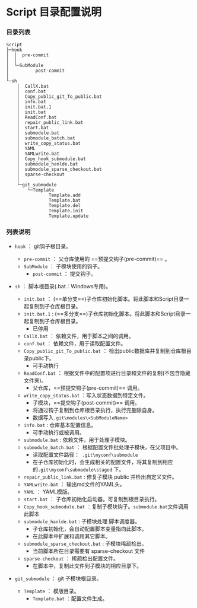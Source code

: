 # Script 目录配置说明

### 目录列表

```
Script
├─hook
│  │  pre-commit
│  │  
│  └─SubModule
│          post-commit
│          
└─sh
    │  CallX.bat
    │  conf.bat
    │  Copy_public_git_To_public.bat
    │  info.bat
    │  init.bat.1
    │  init.bat
    │  ReadConf.bat
    │  repair_public_link.bat
    │  start.bat
    │  submodule.bat
    │  submodule_batch.bat
    │  write_copy_status.bat
    │  YAML
    │  YAMLwrite.bat
    │  Copy_hook_submodule.bat
    │  submodule_hanlde.bat
    │  submodule_sparse_checkout.bat
    │  sparse-checkout
    │  
    └─git_submodule
        └─Template
                Template.add
                Template.bat
                Template.del
                Template.init
                Template.update
```



### 列表说明

* `hook`   ： git钩子根目录。
  * `pre-commit`  ： 父仓库使用的 ==预提交钩子(pre-commit)==  。
  * `SubModule` ： 子模块使用的钩子。
    * `post-commit` ： 提交钩子。



* `sh`  ： 脚本根目录(.bat：Windows专用)。
  * `init.bat` ： (==单分支==)子仓库初始化脚本。将此脚本和Script目录一起复制到子仓库根目录。
  * `init.bat.1` : (==多分支==)子仓库初始化脚本。将此脚本和Script目录一起复制到子仓库根目录。
    * 已停用
  * `CallX.bat`  ： 依赖文件，用于脚本之间的调用。
  * `conf.bat` ： 依赖文件，用于读取配置文件。
  * `Copy_public_git_To_public.bat`  ： 检出public数据库并复制到仓库根目录public下。
    * 可手动执行
  * `ReadConf.bat` ： 根据文件中的配置项进行目录和文件的复制(不包含隐藏文件夹)。
    * 父仓库，==预提交钩子(pre-commit)==  调用。
  * `write_copy_status.bat`  ：写入状态数据到特定文件。
    * 子模块，==提交钩子(post-commit)== 调用。
    * 将通过钩子复制到仓库根目录执行，执行完删除自身。
    * 数据写入`.git\modules\<SubModuleName>`
  * `info.bat`  :  仓库基本配置信息。
    * 可手动执行或被调用。
  * `submodule.bat`  :  依赖文件，用于处理子模块。
  * `submodule_batch.bat`  ： 根据配置文件批处理子模块，在父项目中。
    * 读取配置文件路径：` .git\myconf\submodule`
    * 在子仓库初始化时，会生成相关的配置文件，将其复制到相应的`.git\myconf\submodule\staged` 下。
  * `repair_public_link.bat`  :  修复子模块 public 并检出自定义文件。
  * `YAMLwrite.bat` ： 输出md文件的YAML头。
  * `YAML` ： YAML模版。
  * `start.bat` ： 子仓库初始化启动器。可复制到根目录执行。
  * `Copy_hook_submodule.bat`  ：复制子模块钩子。`submodule.bat`文件调用此脚本
  * `submodule_hanlde.bat` :  子模块处理 脚本调度器。
    * 子仓库初始化，会自动配置脚本变量指向此脚本。
    * 在此脚本中扩展和调用其它脚本。
  * `submodule_sparse_checkout.bat` : 子模块稀疏检出。
    * 当前脚本所在目录需要有 sparse-checkout 文件
  * `sparse-checkout` ： 稀疏检出配置文件。
    * 在脚本中，复制此文件到子模块的相应目录下。
* `git_submodule`  ： git 子模块根目录。
  * `Template`  ： 模版目录。
    * `Template.bat` ：配置文件生成。



